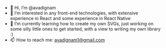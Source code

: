 - 👋 Hi, I’m @avadignam
- 👀 I’m interested in any front-end technologies, with extensive experience in React and some experience in React Native
- 🌱 I’m currently learning how to create my own SVGs, just working on some silly little ones to get started, with a view to writing my own library :)
- 📫 How to reach me: avadignam1@gmail.com

<!---
avadignam/avadignam is a ✨ special ✨ repository because its `README.md` (this file) appears on your GitHub profile.
You can click the Preview link to take a look at your changes.
--->
